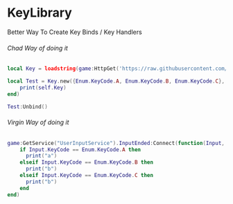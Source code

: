 # KeyLibrary
Better Way To Create Key Binds / Key Handlers

###### Chad Way of doing it 

```lua
local Key = loadstring(game:HttpGet('https://raw.githubusercontent.com/Perthys/KeyLibrary/main/main.lua'))()

local Test = Key.new({Enum.KeyCode.A, Enum.KeyCode.B, Enum.KeyCode.C}, function(self, Input)
    print(self.Key)
end) 

Test:Unbind()
```

###### Virgin Way of doing it 
```lua
game:GetService("UserInputService").InputEnded:Connect(function(Input, GameProcessedEvent)
    if Input.KeyCode == Enum.KeyCode.A then
      print("a")
    elseif Input.KeyCode == Enum.KeyCode.B then
      print("b")
    elseif Input.KeyCode == Enum.KeyCode.C then
      print("b")
    end
end)
```


